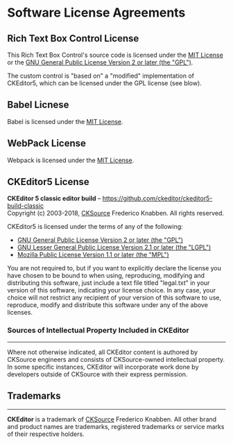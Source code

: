 Software License Agreements
===========================

## Rich Text Box Control License
This Rich Text Box Control's source code is licensed under the [MIT License](https://opensource.org/licenses/MIT) or the [GNU General Public License Version 2 or later (the "GPL")](http://www.gnu.org/licenses/gpl.html).

The custom control is "based on" a "modified" implementation of CKEditor5, which can be licensed under the GPL license (see blow).

## Babel Licnese
Babel is licensed under the [MIT License](https://github.com/babel/babel/blob/master/LICENSE).

## WebPack License
Webpack is licensed under the [MIT License](https://github.com/webpack/webpack/blob/master/LICENSE).

## CKEditor5 License
**CKEditor 5 classic editor build** – https://github.com/ckeditor/ckeditor5-build-classic <br>
Copyright (c) 2003-2018, [CKSource](http://cksource.com) Frederico Knabben. All rights reserved.

CKEditor5 is licensed under the terms of any of the following:

* [GNU General Public License Version 2 or later (the "GPL")](http://www.gnu.org/licenses/gpl.html)
* [GNU Lesser General Public License Version 2.1 or later (the "LGPL")](http://www.gnu.org/licenses/lgpl.html)
* [Mozilla Public License Version 1.1 or later (the "MPL")](http://www.mozilla.org/MPL/MPL-1.1.html)

You are not required to, but if you want to explicitly declare the license you have chosen to be bound to when using, reproducing, modifying and distributing this software, just include a text file titled "legal.txt" in your version of this software, indicating your license choice. In any case, your choice will not restrict any recipient of your version of this software to use, reproduce, modify and distribute this software under any of the above licenses.

### Sources of Intellectual Property Included in CKEditor
-----------------------------------------------------

Where not otherwise indicated, all CKEditor content is authored by CKSource engineers and consists of CKSource-owned intellectual property. In some specific instances, CKEditor will incorporate work done by developers outside of CKSource with their express permission.

## Trademarks
----------

**CKEditor** is a trademark of [CKSource](http://cksource.com) Frederico Knabben. All other brand and product names are trademarks, registered trademarks or service marks of their respective holders.
